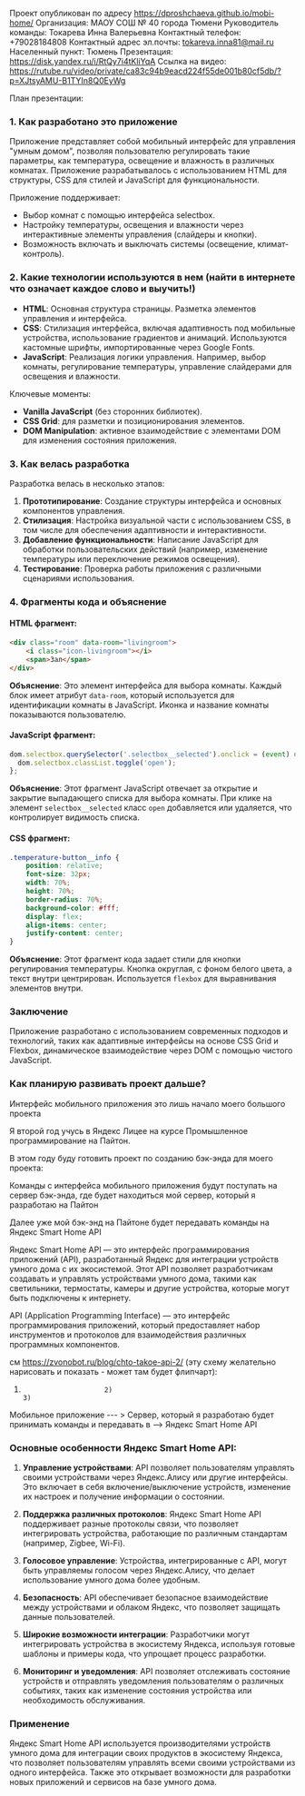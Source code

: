 Проект опубликован по адресу https://dproshchaeva.github.io/mobi-home/ 
Организация: МАОУ СОШ № 40 города Тюмени
Руководитель команды: Токарева Инна Валерьевна
Контактный телефон: +79028184808 
Контактный адрес эл.почты: tokareva.inna81@mail.ru
Населенный пункт: Тюмень 
Презентация: https://disk.yandex.ru/i/RtQy7i4tKliYqA 
Ссылка на видео: https://rutube.ru/video/private/ca83c94b9eacd224f55de001b80cf5db/?p=XJtsyAMU-B1TYIn8Q0EyWg

План презентации: 

### 1. Как разработано это приложение
Приложение представляет собой мобильный интерфейс для управления "умным домом", позволяя пользователю регулировать такие параметры, как температура, освещение и влажность в различных комнатах. Приложение разрабатывалось с использованием HTML для структуры, CSS для стилей и JavaScript для функциональности.

Приложение поддерживает:
- Выбор комнат с помощью интерфейса selectbox.
- Настройку температуры, освещения и влажности через интерактивные элементы управления (слайдеры и кнопки).
- Возможность включать и выключать системы (освещение, климат-контроль).

### 2. Какие технологии используются в нем (найти в интернете что означает каждое слово и выучить!)
- **HTML**: Основная структура страницы. Разметка элементов управления и интерфейса.
- **CSS**: Стилизация интерфейса, включая адаптивность под мобильные устройства, использование градиентов и анимаций. Используются кастомные шрифты, импортированные через Google Fonts.
- **JavaScript**: Реализация логики управления. Например, выбор комнаты, регулирование температуры, управление слайдерами для освещения и влажности.

Ключевые моменты:
- **Vanilla JavaScript** (без сторонних библиотек).
- **CSS Grid**: для разметки и позиционирования элементов.
- **DOM Manipulation**: активное взаимодействие с элементами DOM для изменения состояния приложения.

### 3. Как велась разработка
Разработка велась в несколько этапов:
1. **Прототипирование**: Создание структуры интерфейса и основных компонентов управления.
2. **Стилизация**: Настройка визуальной части с использованием CSS, в том числе для обеспечения адаптивности и интерактивности.
3. **Добавление функциональности**: Написание JavaScript для обработки пользовательских действий (например, изменение температуры или переключение режимов освещения).
4. **Тестирование**: Проверка работы приложения с различными сценариями использования.

### 4. Фрагменты кода и объяснение

#### HTML фрагмент:
```html
<div class="room" data-room="livingroom">
    <i class="icon-livingroom"></i>
    <span>Зал</span>
</div>
```
**Объяснение**: Это элемент интерфейса для выбора комнаты. Каждый блок имеет атрибут `data-room`, который используется для идентификации комнаты в JavaScript. Иконка и название комнаты показываются пользователю.

#### JavaScript фрагмент:
```js
dom.selectbox.querySelector('.selectbox__selected').onclick = (event) => {
  dom.selectbox.classList.toggle('open');
};
```
**Объяснение**: Этот фрагмент JavaScript отвечает за открытие и закрытие выпадающего списка для выбора комнаты. При клике на элемент `selectbox__selected` класс `open` добавляется или удаляется, что контролирует видимость списка.

#### CSS фрагмент:
```css
.temperature-button__info {
    position: relative;
    font-size: 32px;
    width: 70%;
    height: 70%;
    border-radius: 70%;
    background-color: #fff;
    display: flex;
    align-items: center;
    justify-content: center;
}
```
**Объяснение**: Этот фрагмент кода задает стили для кнопки регулирования температуры. Кнопка округлая, с фоном белого цвета, а текст внутри центрирован. Используется `flexbox` для выравнивания элементов внутри.

### Заключение
Приложение разработано с использованием современных подходов и технологий, таких как адаптивные интерфейсы на основе CSS Grid и Flexbox, динамическое взаимодействие через DOM с помощью чистого JavaScript.

### Как планирую развивать проект дальше?
Интерфейс мобильного приложения это лишь начало моего большого проекта

Я второй год учусь в Яндекс Лицее на курсе Промышленное программирование на Пайтон.

В этом году буду готовить проект по созданию бэк-энда для моего проекта:

Команды с интерфейса мобильного приложения будут поступать на сервер бэк-энда, где будет находиться мой сервер, который я разработаю на Пайтон

Далее уже мой бэк-энд на Пайтоне будет передавать команды на Яндекс Smart Home API

Яндекс Smart Home API — это интерфейс программирования приложений (API), разработанный Яндекс для интеграции устройств умного дома с их экосистемой. Этот API позволяет разработчикам создавать и управлять устройствами умного дома, такими как светильники, термостаты, камеры и другие устройства, которые могут быть подключены к интернету.

API (Application Programming Interface) — это интерфейс программирования приложений, который предоставляет набор инструментов и протоколов для взаимодействия различных программных компонентов.

см https://zvonobot.ru/blog/chto-takoe-api-2/ (эту схему желательно нарисовать и показать - может там будет флипчарт):

1)                         2)                                                                      3)
Мобильное приложение --- > Сервер, который я разработаю будет принимать команды и передавать в --> Яндекс Smart Home API

### Основные особенности Яндекс Smart Home API:

1. **Управление устройствами**: API позволяет пользователям управлять своими устройствами через Яндекс.Алису или другие интерфейсы. Это включает в себя включение/выключение устройств, изменение их настроек и получение информации о состоянии.

2. **Поддержка различных протоколов**: Яндекс Smart Home API поддерживает разные протоколы связи, что позволяет интегрировать устройства, работающие по различным стандартам (например, Zigbee, Wi-Fi).

3. **Голосовое управление**: Устройства, интегрированные с API, могут быть управляемы голосом через Яндекс.Алису, что делает использование умного дома более удобным.

4. **Безопасность**: API обеспечивает безопасное взаимодействие между устройствами и облаком Яндекс, что позволяет защищать данные пользователей.

5. **Широкие возможности интеграции**: Разработчики могут интегрировать устройства в экосистему Яндекса, используя готовые шаблоны и примеры кода, что упрощает процесс разработки.

6. **Мониторинг и уведомления**: API позволяет отслеживать состояние устройств и отправлять уведомления пользователям о различных событиях, таких как изменение состояния устройства или необходимость обслуживания.

### Применение

Яндекс Smart Home API используется производителями устройств умного дома для интеграции своих продуктов в экосистему Яндекса, что позволяет пользователям управлять всеми своими устройствами из одного интерфейса. Также это открывает возможности для разработки новых приложений и сервисов на базе умного дома.